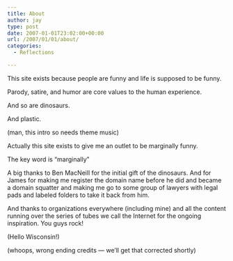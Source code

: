 ```yaml
---
title: About
author: jay
type: post
date: 2007-01-01T23:02:00+00:00
url: /2007/01/01/about/
categories:
  - Reflections

---
```

This site exists because people are funny and life is supposed to be funny.

Parody, satire, and humor are core values to the human experience.

And so are dinosaurs.

And plastic.

(man, this intro so needs theme music)

Actually this site exists to give me an outlet to be marginally funny.

The key word is “marginally”

A big thanks to Ben MacNeill for the initial gift of the dinosaurs. And for James for making me register the domain name before he did and became a domain squatter and making me go to some group of lawyers with legal pads and labeled folders to take it back from him.

And thanks to organizations everywhere (including mine) and all the content running over the series of tubes we call the Internet for the ongoing inspiration. You guys rock!

(Hello Wisconsin!)

(whoops, wrong ending credits — we’ll get that corrected shortly)